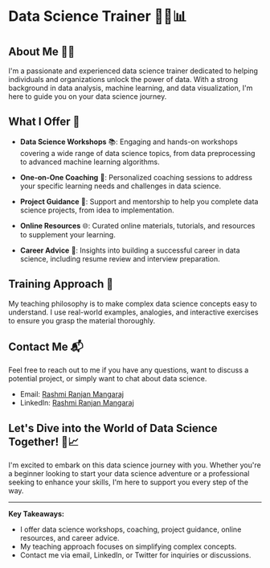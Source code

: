 # Data Science Trainer 👨‍🏫📊

## About Me 🧑‍🏫
I'm a passionate and experienced data science trainer dedicated to helping individuals and organizations unlock the power of data. With a strong background in data analysis, machine learning, and data visualization, I'm here to guide you on your data science journey.

## What I Offer 🌟
- **Data Science Workshops** 📚: Engaging and hands-on workshops covering a wide range of data science topics, from data preprocessing to advanced machine learning algorithms.

- **One-on-One Coaching** 🤝: Personalized coaching sessions to address your specific learning needs and challenges in data science.

- **Project Guidance** 🚀: Support and mentorship to help you complete data science projects, from idea to implementation.

- **Online Resources** 🌐: Curated online materials, tutorials, and resources to supplement your learning.

- **Career Advice** 💼: Insights into building a successful career in data science, including resume review and interview preparation.

## Training Approach 📝
My teaching philosophy is to make complex data science concepts easy to understand. I use real-world examples, analogies, and interactive exercises to ensure you grasp the material thoroughly.

## Contact Me 📬
Feel free to reach out to me if you have any questions, want to discuss a potential project, or simply want to chat about data science.

- Email: [Rashmi Ranjan Mangaraj](mailto:mangarajrashmiranjan01@gmail.com)
- LinkedIn: [Rashmi Ranjan Mangaraj](https://www.linkedin.com/in/rashmi-ranjan-mangaraj-0b0836168/)


## Let's Dive into the World of Data Science Together! 🚀📈
I'm excited to embark on this data science journey with you. Whether you're a beginner looking to start your data science adventure or a professional seeking to enhance your skills, I'm here to support you every step of the way.

---

**Key Takeaways:**
- I offer data science workshops, coaching, project guidance, online resources, and career advice.
- My teaching approach focuses on simplifying complex concepts.
- Contact me via email, LinkedIn, or Twitter for inquiries or discussions.


